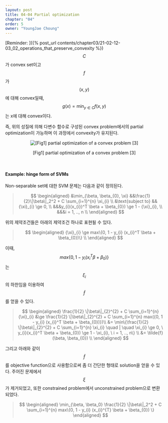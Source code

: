 ```yaml
---
layout: post
title: 04-04 Partial optimization
chapter: "04"
order: 5
owner: "YoungJae Choung"
---
```

[Reminder: ]({% post_url contents/chapter03/21-02-12-03_02_operations_that_preserve_convexity %})
$$C$$가 convex set이고 $$f$$가 $$(x,y)$$에 대해 convex일때, $$g(x) = \min_{y \in C} f(x, y)$$는 x에 대해 convex이다.

즉, 위의 성질에 의해 다변수 함수로 구성된 convex problem에서의 partial optimization이 가능하며 이 과정에서 convexity가 유지된다.

<figure class="image" style="align: center;">
<p align="center">
  <img src="{{ site.baseurl }}/img/chapter_img/chapter04/partial-optimization.png" alt="[Fig1] partial optimization of a convex problem [3]">
  <figcaption style="text-align: center;">[Fig1] partial optimization of a convex problem [3]</figcaption>
</p>
</figure>
<br>

#### Example: hinge form of SVMs
Non-separable set에 대한 SVM 문제는 다음과 같이 정의된다. 
>$$
\begin{aligned}
&\min_{\beta, \beta_{0}, \xi} &&\frac{1}{2}\|\beta\|_2^2 + C \sum_{i=1}^{n} \xi_{i} \\
&\text{subject to} &&{\xi}_{i} \ge 0, \\ 
&&&y_{i}(x_{i})^T \beta + \beta_{0}) \ge 1 - {\xi}_{i}, \\
&&&i = 1, .., n \\
\end{aligned}
$$


위의 제약조건들은 아래의 제약조건 하나로 표현될 수 있다. <br>
> $$
\begin{aligned}
{\xi}_{i} \ge max\{0, 1 - y_{i} (x_{i}^T \beta + \beta_{0})\} \\
\end{aligned}
$$
 

이때, $$max\{0, 1 - y_{i} (x_{i}^T \beta + \beta_{0})\}$$는 $${\xi}_{i}$$의 하한임을 이용하여 $$\tilde{f}$$를 얻을 수 있다.<br>


> $$
\begin{aligned}
\frac{1}{2} \|\beta\|_{2}^{2} + C \sum_{i=1}^{n} {\xi}_{i} &\ge \frac{1}{2} \|\beta\|_{2}^{2} + C \sum_{i=1}^{n} max({0, 1 - y_{i} (x_{i}^T \beta + \beta_{0})})\\
&= \min\{\frac{1}{2} \|\beta\|_{2}^{2} + C \sum_{i=1}^{n} \xi_{i} \quad | \quad \xi_{i} \ge 0, \ y_{i}(x_{i}^T \beta + \beta_{0}) \ge 1 - \xi_{i}, \ i = 1, .., n\} \\
&= \tilde{f}(\beta, \beta_{0}) \\
\end{aligned}
$$


그리고 아래와 같이 $$\tilde{f}$$를 objective function으로 사용함으로써 좀 더 간단한 형태로 solution을 얻을 수 있다. 주어진 문제에서 $$\xi$$가 제거되었고, 또한 constrained problem에서 unconstrained problem으로 변환되었다.

>$$
\begin{aligned}
\min_{\beta, \beta_0} \frac{1}{2} \|\beta\|_2^2 + C \sum_{i=1}^{n} max\{0, 1 - y_{i} (x_{i}^{T} \beta + \beta_{0}) \}
\end{aligned}
$$
